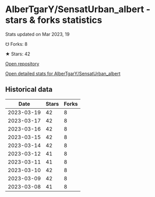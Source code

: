 # AlberTgarY/SensatUrban_albert - stars & forks statistics

Stats updated on Mar 2023, 19

☋ Forks: 8

★ Stars: 42

[Open repository](https://github.com/AlberTgarY/SensatUrban_albert)

[Open detailed stats for AlberTgarY/SensatUrban_albert](https://reviewgithub.com/rep/AlberTgarY/SensatUrban_albert)

## Historical data
| Date | Stars | Forks |
|------|-------|-------|
| 2023-03-19 | 42 | 8 | 
| 2023-03-17 | 42 | 8 | 
| 2023-03-16 | 42 | 8 | 
| 2023-03-15 | 42 | 8 | 
| 2023-03-14 | 42 | 8 | 
| 2023-03-12 | 41 | 8 | 
| 2023-03-11 | 41 | 8 | 
| 2023-03-10 | 42 | 8 | 
| 2023-03-09 | 42 | 8 | 
| 2023-03-08 | 41 | 8 | 

